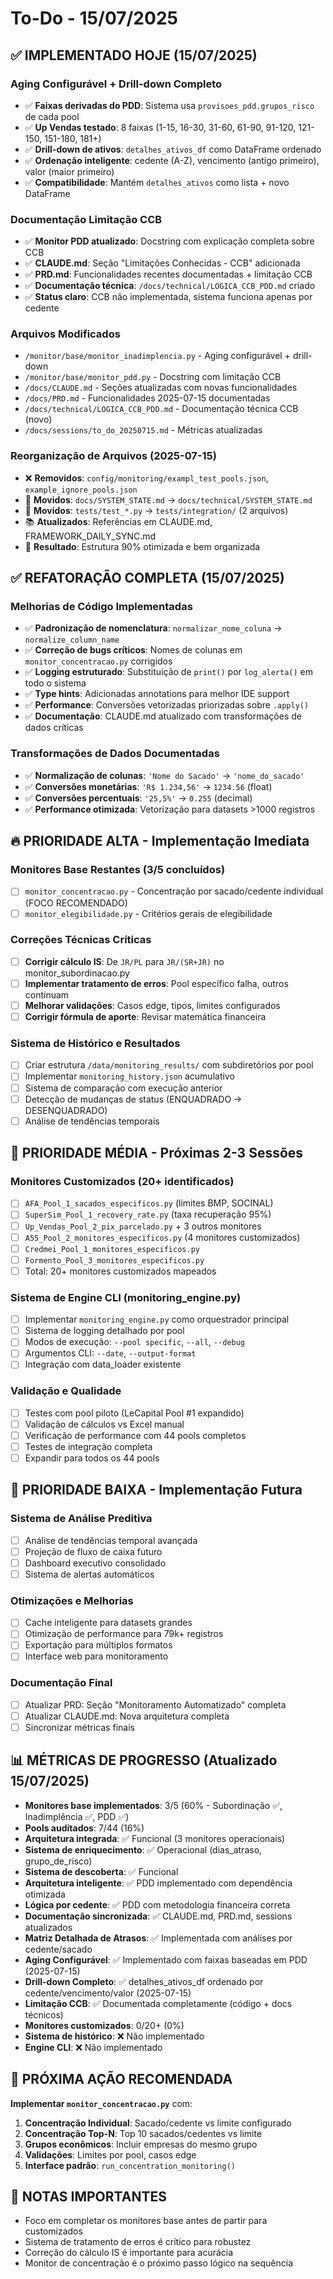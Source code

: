 # To-Do - 15/07/2025

## ✅ **IMPLEMENTADO HOJE (15/07/2025)**

### Aging Configurável + Drill-down Completo
- ✅ **Faixas derivadas do PDD**: Sistema usa `provisoes_pdd.grupos_risco` de cada pool
- ✅ **Up Vendas testado**: 8 faixas (1-15, 16-30, 31-60, 61-90, 91-120, 121-150, 151-180, 181+)
- ✅ **Drill-down de ativos**: `detalhes_ativos_df` como DataFrame ordenado
- ✅ **Ordenação inteligente**: cedente (A-Z), vencimento (antigo primeiro), valor (maior primeiro)
- ✅ **Compatibilidade**: Mantém `detalhes_ativos` como lista + novo DataFrame

### Documentação Limitação CCB
- ✅ **Monitor PDD atualizado**: Docstring com explicação completa sobre CCB
- ✅ **CLAUDE.md**: Seção "Limitações Conhecidas - CCB" adicionada
- ✅ **PRD.md**: Funcionalidades recentes documentadas + limitação CCB
- ✅ **Documentação técnica**: `/docs/technical/LOGICA_CCB_PDD.md` criado
- ✅ **Status claro**: CCB não implementada, sistema funciona apenas por cedente

### Arquivos Modificados
- `/monitor/base/monitor_inadimplencia.py` - Aging configurável + drill-down
- `/monitor/base/monitor_pdd.py` - Docstring com limitação CCB
- `/docs/CLAUDE.md` - Seções atualizadas com novas funcionalidades
- `/docs/PRD.md` - Funcionalidades 2025-07-15 documentadas
- `/docs/technical/LOGICA_CCB_PDD.md` - Documentação técnica CCB (novo)
- `/docs/sessions/to_do_20250715.md` - Métricas atualizadas

### Reorganização de Arquivos (2025-07-15)
- ❌ **Removidos**: `config/monitoring/exampl_test_pools.json`, `example_ignore_pools.json`
- 📁 **Movidos**: `docs/SYSTEM_STATE.md` → `docs/technical/SYSTEM_STATE.md`
- 📁 **Movidos**: `tests/test_*.py` → `tests/integration/` (2 arquivos)
- 📚 **Atualizados**: Referências em CLAUDE.md, FRAMEWORK_DAILY_SYNC.md
- 🎯 **Resultado**: Estrutura 90% otimizada e bem organizada

## ✅ **REFATORAÇÃO COMPLETA (15/07/2025)**

### Melhorias de Código Implementadas
- ✅ **Padronização de nomenclatura**: `normalizar_nome_coluna` → `normalize_column_name`
- ✅ **Correção de bugs críticos**: Nomes de colunas em `monitor_concentracao.py` corrigidos
- ✅ **Logging estruturado**: Substituição de `print()` por `log_alerta()` em todo o sistema
- ✅ **Type hints**: Adicionadas annotations para melhor IDE support
- ✅ **Performance**: Conversões vetorizadas priorizadas sobre `.apply()`
- ✅ **Documentação**: CLAUDE.md atualizado com transformações de dados críticas

### Transformações de Dados Documentadas
- ✅ **Normalização de colunas**: `'Nome do Sacado'` → `'nome_do_sacado'`
- ✅ **Conversões monetárias**: `'R$ 1.234,56'` → `1234.56` (float)
- ✅ **Conversões percentuais**: `'25,5%'` → `0.255` (decimal)
- ✅ **Performance otimizada**: Vetorização para datasets >1000 registros

## 🔥 **PRIORIDADE ALTA - Implementação Imediata**

### Monitores Base Restantes (3/5 concluídos)
- [ ] `monitor_concentracao.py` - Concentração por sacado/cedente individual (FOCO RECOMENDADO)
- [ ] `monitor_elegibilidade.py` - Critérios gerais de elegibilidade  

### Correções Técnicas Críticas
- [ ] **Corrigir cálculo IS**: De `JR/PL` para `JR/(SR+JR)` no monitor_subordinacao.py
- [ ] **Implementar tratamento de erros**: Pool específico falha, outros continuam
- [ ] **Melhorar validações**: Casos edge, tipos, limites configurados
- [ ] **Corrigir fórmula de aporte**: Revisar matemática financeira

### Sistema de Histórico e Resultados
- [ ] Criar estrutura `/data/monitoring_results/` com subdiretórios por pool
- [ ] Implementar `monitoring_history.json` acumulativo
- [ ] Sistema de comparação com execução anterior
- [ ] Detecção de mudanças de status (ENQUADRADO → DESENQUADRADO)
- [ ] Análise de tendências temporais

## 🔸 **PRIORIDADE MÉDIA - Próximas 2-3 Sessões**

### Monitores Customizados (20+ identificados)
- [ ] `AFA_Pool_1_sacados_especificos.py` (limites BMP, SOCINAL)
- [ ] `SuperSim_Pool_1_recovery_rate.py` (taxa recuperação 95%)
- [ ] `Up_Vendas_Pool_2_pix_parcelado.py` + 3 outros monitores
- [ ] `A55_Pool_2_monitores_especificos.py` (4 monitores customizados)
- [ ] `Credmei_Pool_1_monitores_especificos.py`
- [ ] `Formento_Pool_3_monitores_especificos.py`
- [ ] Total: 20+ monitores customizados mapeados

### Sistema de Engine CLI (monitoring_engine.py)
- [ ] Implementar `monitoring_engine.py` como orquestrador principal
- [ ] Sistema de logging detalhado por pool
- [ ] Modos de execução: `--pool specific`, `--all`, `--debug`
- [ ] Argumentos CLI: `--date`, `--output-format`
- [ ] Integração com data_loader existente

### Validação e Qualidade
- [ ] Testes com pool piloto (LeCapital Pool #1 expandido)
- [ ] Validação de cálculos vs Excel manual
- [ ] Verificação de performance com 44 pools completos
- [ ] Testes de integração completa
- [ ] Expandir para todos os 44 pools

## 🔹 **PRIORIDADE BAIXA - Implementação Futura**

### Sistema de Análise Preditiva
- [ ] Análise de tendências temporal avançada
- [ ] Projeção de fluxo de caixa futuro
- [ ] Dashboard executivo consolidado
- [ ] Sistema de alertas automáticos

### Otimizações e Melhorias
- [ ] Cache inteligente para datasets grandes
- [ ] Otimização de performance para 79k+ registros
- [ ] Exportação para múltiplos formatos
- [ ] Interface web para monitoramento

### Documentação Final
- [ ] Atualizar PRD: Seção "Monitoramento Automatizado" completa
- [ ] Atualizar CLAUDE.md: Nova arquitetura completa
- [ ] Sincronizar métricas finais

## 📊 **MÉTRICAS DE PROGRESSO (Atualizado 15/07/2025)**
- **Monitores base implementados**: 3/5 (60% - Subordinação ✅, Inadimplência ✅, PDD ✅)
- **Pools auditados**: 7/44 (16%) 
- **Arquitetura integrada**: ✅ Funcional (3 monitores operacionais)
- **Sistema de enriquecimento**: ✅ Operacional (dias_atraso, grupo_de_risco)
- **Sistema de descoberta**: ✅ Funcional
- **Arquitetura inteligente**: ✅ PDD implementado com dependência otimizada
- **Lógica por cedente**: ✅ PDD com metodologia financeira correta
- **Documentação sincronizada**: ✅ CLAUDE.md, PRD.md, sessions atualizados
- **Matriz Detalhada de Atrasos**: ✅ Implementada com análises por cedente/sacado
- **Aging Configurável**: ✅ Implementado com faixas baseadas em PDD (2025-07-15)
- **Drill-down Completo**: ✅ detalhes_ativos_df ordenado por cedente/vencimento/valor (2025-07-15)
- **Limitação CCB**: ✅ Documentada completamente (código + docs técnicos)
- **Monitores customizados**: 0/20+ (0%)
- **Sistema de histórico**: ❌ Não implementado
- **Engine CLI**: ❌ Não implementado

## 🎯 **PRÓXIMA AÇÃO RECOMENDADA**
**Implementar `monitor_concentracao.py`** com:
1. **Concentração Individual**: Sacado/cedente vs limite configurado
2. **Concentração Top-N**: Top 10 sacados/cedentes vs limite
3. **Grupos econômicos**: Incluir empresas do mesmo grupo
4. **Validações**: Limites por pool, casos edge
5. **Interface padrão**: `run_concentration_monitoring()`

## 📝 **NOTAS IMPORTANTES**
- Foco em completar os monitores base antes de partir para customizados
- Sistema de tratamento de erros é crítico para robustez
- Correção do cálculo IS é importante para acurácia
- Monitor de concentração é o próximo passo lógico na sequência